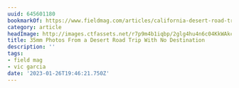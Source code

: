 ```yaml
---
uuid: 645601180
bookmarkOf: https://www.fieldmag.com/articles/california-desert-road-trip-35mm
category: article
headImage: http://images.ctfassets.net/r7p9m4b1iqbp/2glg4hu4n6c04KkWAkceOw/b3ccff26dc3c126a7f20a295ff907503/Vic-Garcia-CA-Desert-1.jpg?w=1000
title: 35mm Photos From a Desert Road Trip With No Destination
description: ''
tags:
- field mag
- vic garcia
date: '2023-01-26T19:46:21.750Z'
---
```



